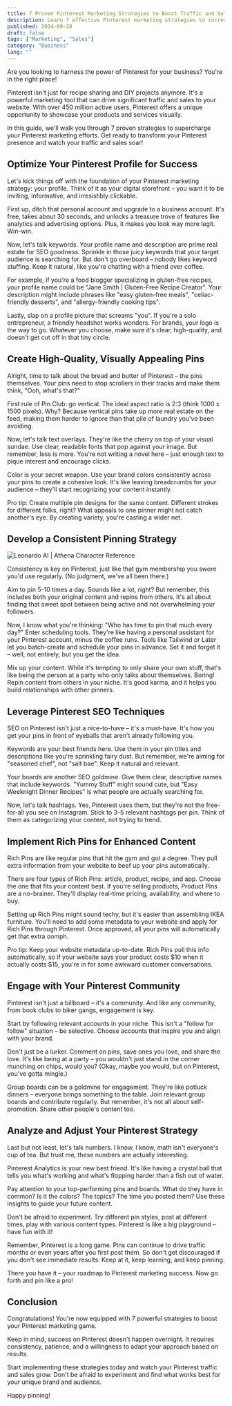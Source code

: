 ```yaml
---
title: 7 Proven Pinterest Marketing Strategies to Boost Traffic and Sales (2024)
description: Learn 7 effective Pinterest marketing strategies to increase your website traffic and boost sales. Discover how to optimize your pins, boards, and profile for maximum impact in 2024.
published: 2024-09-28
draft: false
tags: ["Marketing", "Sales"]
category: "Business"
lang: ""
---
```



Are you looking to harness the power of Pinterest for your business? You're in the right place!

Pinterest isn't just for recipe sharing and DIY projects anymore. It's a powerful marketing tool that can drive significant traffic and sales to your website. With over 450 million active users, Pinterest offers a unique opportunity to showcase your products and services visually.

In this guide, we'll walk you through 7 proven strategies to supercharge your Pinterest marketing efforts. Get ready to transform your Pinterest presence and watch your traffic and sales soar!


## Optimize Your Pinterest Profile for Success

Let's kick things off with the foundation of your Pinterest marketing strategy: your profile. Think of it as your digital storefront – you want it to be inviting, informative, and irresistibly clickable.

First up, ditch that personal account and upgrade to a business account. It's free, takes about 30 seconds, and unlocks a treasure trove of features like analytics and advertising options. Plus, it makes you look way more legit. Win-win.

Now, let's talk keywords. Your profile name and description are prime real estate for SEO goodness. Sprinkle in those juicy keywords that your target audience is searching for. But don't go overboard – nobody likes keyword stuffing. Keep it natural, like you're chatting with a friend over coffee.

For example, if you're a food blogger specializing in gluten-free recipes, your profile name could be "Jane Smith | Gluten-Free Recipe Creator". Your description might include phrases like "easy gluten-free meals", "celiac-friendly desserts", and "allergy-friendly cooking tips".

Lastly, slap on a profile picture that screams "you". If you're a solo entrepreneur, a friendly headshot works wonders. For brands, your logo is the way to go. Whatever you choose, make sure it's clear, high-quality, and doesn't get cut off in that tiny circle.

## Create High-Quality, Visually Appealing Pins

Alright, time to talk about the bread and butter of Pinterest – the pins themselves. Your pins need to stop scrollers in their tracks and make them think, "Ooh, what's that?"

First rule of Pin Club: go vertical. The ideal aspect ratio is 2:3 (think 1000 x 1500 pixels). Why? Because vertical pins take up more real estate on the feed, making them harder to ignore than that pile of laundry you've been avoiding.

Now, let's talk text overlays. They're like the cherry on top of your visual sundae. Use clear, readable fonts that pop against your image. But remember, less is more. You're not writing a novel here – just enough text to pique interest and encourage clicks.

Color is your secret weapon. Use your brand colors consistently across your pins to create a cohesive look. It's like leaving breadcrumbs for your audience – they'll start recognizing your content instantly.

Pro tip: Create multiple pin designs for the same content. Different strokes for different folks, right? What appeals to one pinner might not catch another's eye. By creating variety, you're casting a wider net.

## Develop a Consistent Pinning Strategy

![Leonardo AI | Athena Character Reference](https://res-3.cloudinary.com/ddicetqs5/image/upload/f_auto,fl_force_strip,q_auto:best/v1/wayfinder-ghost-blog/athena_halloween_2XbehlYk)

Consistency is key on Pinterest, just like that gym membership you swore you'd use regularly. (No judgment, we've all been there.)

Aim to pin 5-10 times a day. Sounds like a lot, right? But remember, this includes both your original content and repins from others. It's all about finding that sweet spot between being active and not overwhelming your followers.

Now, I know what you're thinking: "Who has time to pin that much every day?" Enter scheduling tools. They're like having a personal assistant for your Pinterest account, minus the coffee runs. Tools like Tailwind or Later let you batch-create and schedule your pins in advance. Set it and forget it – well, not entirely, but you get the idea.

Mix up your content. While it's tempting to only share your own stuff, that's like being the person at a party who only talks about themselves. Boring! Repin content from others in your niche. It's good karma, and it helps you build relationships with other pinners.

## Leverage Pinterest SEO Techniques

SEO on Pinterest isn't just a nice-to-have – it's a must-have. It's how you get your pins in front of eyeballs that aren't already following you.

Keywords are your best friends here. Use them in your pin titles and descriptions like you're sprinkling fairy dust. But remember, we're aiming for "seasoned chef", not "salt bae". Keep it natural and relevant.

Your boards are another SEO goldmine. Give them clear, descriptive names that include keywords. "Yummy Stuff" might sound cute, but "Easy Weeknight Dinner Recipes" is what people are actually searching for.

Now, let's talk hashtags. Yes, Pinterest uses them, but they're not the free-for-all you see on Instagram. Stick to 3-5 relevant hashtags per pin. Think of them as categorizing your content, not trying to trend.

## Implement Rich Pins for Enhanced Content

Rich Pins are like regular pins that hit the gym and got a degree. They pull extra information from your website to beef up your pins automatically.

There are four types of Rich Pins: article, product, recipe, and app. Choose the one that fits your content best. If you're selling products, Product Pins are a no-brainer. They'll display real-time pricing, availability, and where to buy.

Setting up Rich Pins might sound techy, but it's easier than assembling IKEA furniture. You'll need to add some metadata to your website and apply for Rich Pins through Pinterest. Once approved, all your pins will automatically get that extra oomph.

Pro tip: Keep your website metadata up-to-date. Rich Pins pull this info automatically, so if your website says your product costs $10 when it actually costs $15, you're in for some awkward customer conversations.

## Engage with Your Pinterest Community

Pinterest isn't just a billboard – it's a community. And like any community, from book clubs to biker gangs, engagement is key.

Start by following relevant accounts in your niche. This isn't a "follow for follow" situation – be selective. Choose accounts that inspire you and align with your brand.

Don't just be a lurker. Comment on pins, save ones you love, and share the love. It's like being at a party – you wouldn't just stand in the corner munching on chips, would you? (Okay, maybe you would, but on Pinterest, you've gotta mingle.)

Group boards can be a goldmine for engagement. They're like potluck dinners – everyone brings something to the table. Join relevant group boards and contribute regularly. But remember, it's not all about self-promotion. Share other people's content too.

## Analyze and Adjust Your Pinterest Strategy

Last but not least, let's talk numbers. I know, I know, math isn't everyone's cup of tea. But trust me, these numbers are actually interesting.

Pinterest Analytics is your new best friend. It's like having a crystal ball that tells you what's working and what's flopping harder than a fish out of water.

Pay attention to your top-performing pins and boards. What do they have in common? Is it the colors? The topics? The time you posted them? Use these insights to guide your future content.

Don't be afraid to experiment. Try different pin styles, post at different times, play with various content types. Pinterest is like a big playground – have fun with it!

Remember, Pinterest is a long game. Pins can continue to drive traffic months or even years after you first post them. So don't get discouraged if you don't see immediate results. Keep at it, keep learning, and keep pinning.

There you have it – your roadmap to Pinterest marketing success. Now go forth and pin like a pro!

## Conclusion

Congratulations! You're now equipped with 7 powerful strategies to boost your Pinterest marketing game.

Keep in mind, success on Pinterest doesn't happen overnight. It requires consistency, patience, and a willingness to adapt your approach based on results.

Start implementing these strategies today and watch your Pinterest traffic and sales grow. Don't be afraid to experiment and find what works best for your unique brand and audience.

Happy pinning!
